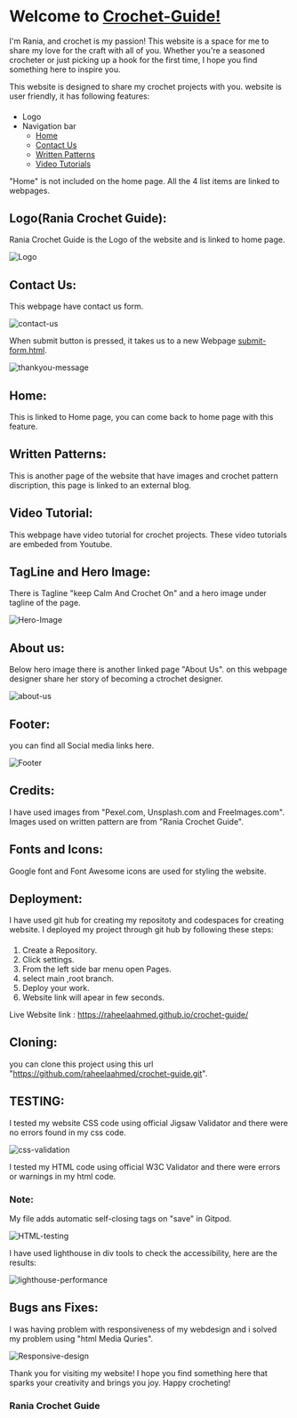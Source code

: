 # Welcome to [Crochet-Guide!](https://raheelaahmed.github.io/crochet-guide/index.html)



I'm Rania, and crochet is my passion! This website is a space for me to share my love for the craft with all of you. Whether you're a seasoned crocheter or just picking up a hook for the first time, I hope you find something here to inspire you.

This website is designed to share my crochet projects with you.
website is user friendly, it has following features:


####
- Logo
- Navigation bar
    - [Home](https://raheelaahmed.github.io/crochet-guide/index.html)
    - [Contact Us](https://raheelaahmed.github.io/crochet-guide/contact-us.html)
    - [Written Patterns](https://raheelaahmed.github.io/crochet-guide/written-patterns.html)
    - [Video Tutorials](https://raheelaahmed.github.io/crochet-guide/video-tutorials.html)


"Home" is not included on the home page. All the 4 list items are linked to webpages.
## Logo(Rania Crochet Guide):
 Rania Crochet Guide is the Logo of the website and is linked to home page.


![Logo](documents/screenshots/logo.png)



## Contact Us:
 This webpage have contact us form.



![contact-us](documents/screenshots/contactus.png)





When submit button is pressed, it takes us to a new Webpage [submit-form.html](https://raheelaahmed.github.io/crochet-guide/submit-form.html?name=raheela&email=raheela%40gmail.com&message=hjkhj).






![thankyou-message](documents/screenshots/thankyou.png)








## Home: 
This is linked to Home page, you can come back to home page with this feature.


## Written Patterns:
This is another page of the website that have images and  crochet pattern discription, this page is linked to an external blog.




## Video Tutorial:
This  webpage  have video tutorial for crochet projects. These video tutorials are embeded from Youtube.



## TagLine and Hero Image:

There is Tagline "keep Calm And Crochet On" and  a hero image under tagline of the page.



 ![Hero-Image](documents/screenshots/home.png)




## About us:
 
 
 Below hero image there is another linked page "About Us".
 on this webpage designer share her story of becoming a ctrochet designer.
 



![about-us](documents/screenshots/about-us.png)



## Footer:
 you can find all Social media links here. 


 ![Footer](assets/images/footer.png)




## Credits:

I have used  images from "Pexel.com, Unsplash.com and FreeImages.com". Images used on written pattern are from "Rania Crochet Guide".



## Fonts and Icons:
 Google font and Font Awesome icons are used for styling the website.



## Deployment:

 I have used git hub for creating my repositoty and codespaces for creating website. I deployed my project through git hub by following these steps:


####

1. Create a Repository.
1.  Click settings.
1.  From the left side bar  menu open Pages.
1. select main ,root branch.
1.  Deploy your work.
1. Website link will apear in few seconds.


 Live Website link : https://raheelaahmed.github.io/crochet-guide/



## Cloning:

 you can clone this project using this url "https://github.com/raheelaahmed/crochet-guide.git".





## TESTING: 

I tested my website  CSS code using official Jigsaw Validator and there were no errors found in my css code.






![css-validation](documents/screenshots/css-validation.png)






I tested my HTML code using official W3C Validator and there were errors or warnings in my html code.

### Note: 

My file adds automatic self-closing tags on "save" in Gitpod.





![HTML-testing](documents/screenshots/html-testing.png)












I  have used lighthouse  in div tools to check the accessibility, here are the results:







![lighthouse-performance](documents/screenshots/lighthouse.png)



## Bugs ans Fixes:

I was having problem with responsiveness of my webdesign and i solved my problem using "html Media Quries".





![Responsive-design](documents/screenshots/responsivene-design.png)







Thank you for visiting my website! I hope you find something here that sparks your creativity and brings you joy. Happy crocheting!








### Rania Crochet Guide
